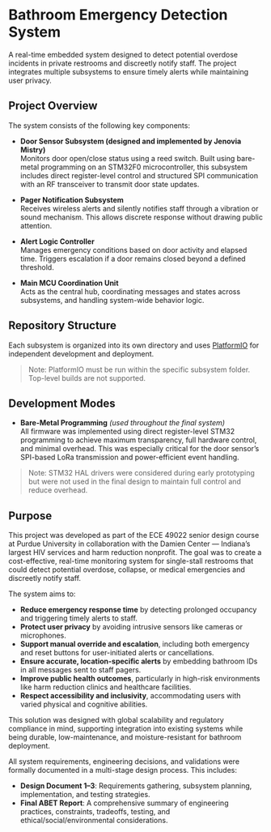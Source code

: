 # Bathroom Emergency Detection System

A real-time embedded system designed to detect potential overdose incidents in private restrooms and discreetly notify staff. The project integrates multiple subsystems to ensure timely alerts while maintaining user privacy.

## Project Overview

The system consists of the following key components:

- **Door Sensor Subsystem (designed and implemented by Jenovia Mistry)**  
  Monitors door open/close status using a reed switch. Built using bare-metal programming on an STM32F0 microcontroller, this subsystem includes direct register-level control and structured SPI communication with an RF transceiver to transmit door state updates.

- **Pager Notification Subsystem**  
  Receives wireless alerts and silently notifies staff through a vibration or sound mechanism. This allows discrete response without drawing public attention.

- **Alert Logic Controller**  
  Manages emergency conditions based on door activity and elapsed time. Triggers escalation if a door remains closed beyond a defined threshold.

- **Main MCU Coordination Unit**  
  Acts as the central hub, coordinating messages and states across subsystems, and handling system-wide behavior logic.

## Repository Structure

Each subsystem is organized into its own directory and uses [PlatformIO](https://platformio.org/) for independent development and deployment.

> Note: PlatformIO must be run within the specific subsystem folder. Top-level builds are not supported.

## Development Modes

- **Bare-Metal Programming** *(used throughout the final system)*  
  All firmware was implemented using direct register-level STM32 programming to achieve maximum transparency, full hardware control, and minimal overhead. This was especially critical for the door sensor’s SPI-based LoRa transmission and power-efficient event handling.

> Note: STM32 HAL drivers were considered during early prototyping but were not used in the final design to maintain full control and reduce overhead.


## Purpose

This project was developed as part of the ECE 49022 senior design course at Purdue University in collaboration with the Damien Center — Indiana’s largest HIV services and harm reduction nonprofit. The goal was to create a cost-effective, real-time monitoring system for single-stall restrooms that could detect potential overdose, collapse, or medical emergencies and discreetly notify staff.

The system aims to:

- **Reduce emergency response time** by detecting prolonged occupancy and triggering timely alerts to staff.
- **Protect user privacy** by avoiding intrusive sensors like cameras or microphones.
- **Support manual override and escalation**, including both emergency and reset buttons for user-initiated alerts or cancellations.
- **Ensure accurate, location-specific alerts** by embedding bathroom IDs in all messages sent to staff pagers.
- **Improve public health outcomes**, particularly in high-risk environments like harm reduction clinics and healthcare facilities.
- **Respect accessibility and inclusivity**, accommodating users with varied physical and cognitive abilities.

This solution was designed with global scalability and regulatory compliance in mind, supporting integration into existing systems while being durable, low-maintenance, and moisture-resistant for bathroom deployment.

All system requirements, engineering decisions, and validations were formally documented in a multi-stage design process. This includes:

- **Design Document 1–3**: Requirements gathering, subsystem planning, implementation, and testing strategies.
- **Final ABET Report**: A comprehensive summary of engineering practices, constraints, tradeoffs, testing, and ethical/social/environmental considerations.

